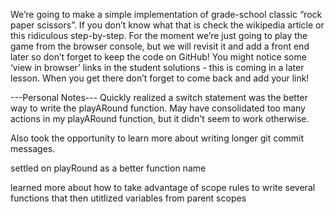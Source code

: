 We’re going to make a simple implementation of  grade-school classic “rock paper scissors”. If you don’t know what that is check the wikipedia article or this ridiculous step-by-step. For the moment we’re just going to play the game from the browser console, but we will revisit it and add a front end later so don’t forget to keep the code on GitHub! You might notice some ‘view in browser’ links in the student solutions - this is coming in a later lesson. When you get there don’t forget to come back and add your link!

---Personal Notes---
Quickly realized a switch statement was the better way to write the playARound function. May have consolidated too many actions in my playARound function, but it didn't seem to work otherwise.

Also took the opportunity to learn more about writing longer git commit messages.

settled on playRound as a better function name

learned more about how to take advantage of scope rules to write several functions that then utitlized variables from parent scopes

